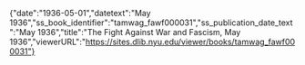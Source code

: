 {"date":"1936-05-01","datetext":"May 1936","ss_book_identifier":"tamwag_fawf000031","ss_publication_date_text":"May 1936","title":"The Fight Against War and Fascism, May 1936","viewerURL":"https://sites.dlib.nyu.edu/viewer/books/tamwag_fawf000031"}